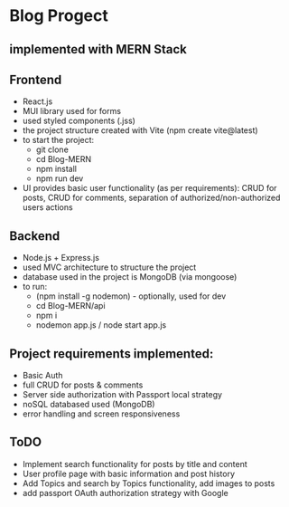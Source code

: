 # Blog Progect 

## implemented with MERN Stack

## Frontend
- React.js
- MUI library used for forms 
- used styled components (.jss)
- the project structure created with Vite (npm create vite@latest)
- to start the project:
    * git clone
    * cd Blog-MERN
    * npm install
    * npm run dev
- UI provides basic user functionality (as per requirements): CRUD for posts, CRUD for comments, separation of authorized/non-authorized users actions

## Backend
- Node.js + Express.js
- used MVC architecture to structure the project
- database used in the project is MongoDB (via mongoose)
- to run:
    * (npm install -g nodemon) - optionally, used for dev
    * cd Blog-MERN/api
    * npm i
    * nodemon app.js / node start app.js

## Project requirements implemented:
- Basic Auth
- full CRUD for posts & comments 
- Server side authorization with Passport local strategy
- noSQL databased used (MongoDB)
- error handling and screen responsiveness

## ToDO
- Implement search functionality for posts by title and content
- User profile page with basic information and post history
- Add Topics and search by Topics functionality, add images to posts
- add passport OAuth authorization strategy with Google



